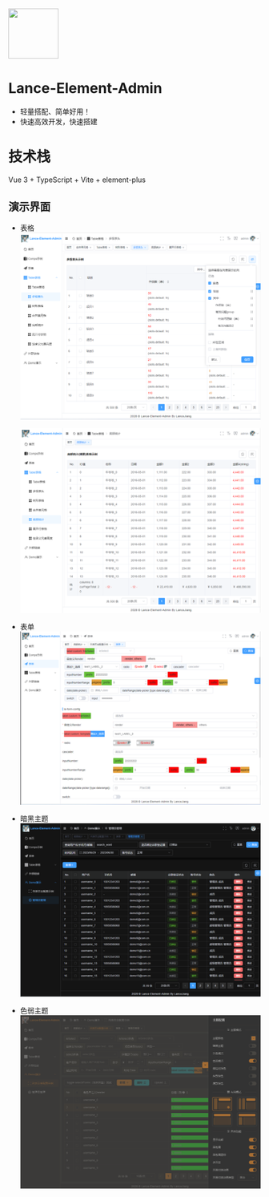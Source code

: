 # 
<img src="public/vue_logo.ico" width="100px" height="100px">

# Lance-Element-Admin
- 轻量搭配、简单好用！
- 快速高效开发，快速搭建
# 技术栈
Vue 3 + TypeScript + Vite + element-plus

## 演示界面
- 表格
  ![表格1](doc/table_1.jpg)

  ![表格2](doc/table_2.jpg)

- 表单
  ![表单1](doc/form_1.jpg)

- 暗黑主题
  ![demo1](doc/demo_dark.jpg)

- 色弱主题
  ![demo1](doc/demo_weak.jpg)